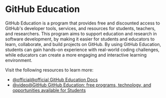 # GitHub Education

GitHub Education is a program that provides free and discounted access to GitHub's developer tools, services, and resources for students, teachers, and researchers. This program aims to support education and research in software development, by making it easier for students and educators to learn, collaborate, and build projects on GitHub. By using GitHub Education, students can gain hands-on experience with real-world coding challenges, while educators can create a more engaging and interactive learning environment.

Visit the following resources to learn more:

- [@official@official GitHub Education Docs](https://education.github.com/)
- [@video@GitHub GitHub Education: free programs, technology, and opportunities available for Students](https://www.youtube.com/watch?v=HIVFdN9VGgw)